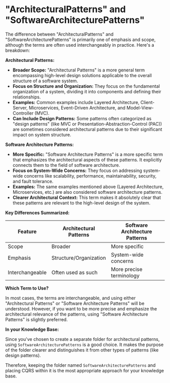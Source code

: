 # "ArchitecturalPatterns" and "SoftwareArchitecturePatterns"

The difference between "ArchitecturalPatterns" and "SoftwareArchitecturePatterns" is primarily one of emphasis and scope, although the terms are often used interchangeably in practice. Here's a breakdown:

**Architectural Patterns:**

- **Broader Scope:** "Architectural Patterns" is a more general term encompassing high-level design solutions applicable to the overall structure of a software system.
- **Focus on Structure and Organization:** They focus on the fundamental organization of a system, dividing it into components and defining their relationships.
- **Examples:** Common examples include Layered Architecture, Client-Server, Microservices, Event-Driven Architecture, and Model-View-Controller (MVC).
- **Can Include Design Patterns:** Some patterns often categorized as "design patterns" (like MVC or Presentation-Abstraction-Control (PAC)) are sometimes considered architectural patterns due to their significant impact on system structure.

**Software Architecture Patterns:**

- **More Specific:** "Software Architecture Patterns" is a more specific term that emphasizes the architectural aspects of these patterns. It explicitly connects them to the field of software architecture.
- **Focus on System-Wide Concerns:** They focus on addressing system-wide concerns like scalability, performance, maintainability, security, and fault tolerance.
- **Examples:** The same examples mentioned above (Layered Architecture, Microservices, etc.) are also considered software architecture patterns.
- **Clearer Architectural Context:** This term makes it absolutely clear that these patterns are relevant to the high-level design of the system.

**Key Differences Summarized:**

| Feature         | Architectural Patterns | Software Architecture Patterns |
| --------------- | ---------------------- | ------------------------------ |
| Scope           | Broader                | More specific                  |
| Emphasis        | Structure/Organization | System-wide concerns           |
| Interchangeable | Often used as such     | More precise terminology       |

**Which Term to Use?**

In most cases, the terms are interchangeable, and using either "Architectural Patterns" or "Software Architecture Patterns" will be understood. However, if you want to be more precise and emphasize the architectural relevance of the patterns, using "Software Architecture Patterns" is slightly preferred.

**In your Knowledge Base:**

Since you've chosen to create a separate folder for architectural patterns, using `SoftwareArchitecturePatterns` is a good choice. It makes the purpose of the folder clearer and distinguishes it from other types of patterns (like design patterns).

Therefore, keeping the folder named `SoftwareArchitecturePatterns` and placing CQRS within it is the most appropriate approach for your knowledge base.
